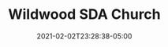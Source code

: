 ---
title: "Wildwood SDA Church"
date: 2021-02-02T23:28:38-05:00
draft: false
link: "https://wildwoodsdachurch.com/"
categories:
- "WordPress"
- "Linux"
- "NGINX"
- "MariaDB"
resources:
- src: images/1.Home.jpg
  params:
    link: https://wildwoodsdachurch.com/
- src: images/2.About Us.png
  params:
    link: https://wildwoodsdachurch.com/about/
- src: images/3.Calendar.png
  params:
    link: https://wildwoodsdachurch.com/calendar/
- src: images/4.Media.png
  params:
    link: https://wildwoodsdachurch.com/media/
- src: images/5.Give.png
  params:
    link: https://wildwoodsdachurch.com/give/
- src: images/6.Contact Us.png
  params:
    link: https://wildwoodsdachurch.com/contact-us/
---